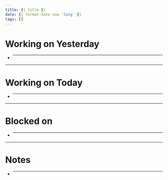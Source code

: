 ```yaml
---
title: {{ title }}
date: {{ format-date now 'long' }}
tags: []
---
```


# Working on Yesterday

- ***

---

# Working on Today

- ***

---

# Blocked on

- ***

---

# Notes

- ***
